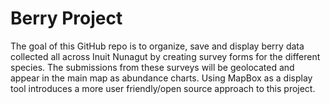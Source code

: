 # Berry Project 
The goal of this GitHub repo is to organize, save and display berry data collected all across Inuit Nunagut by creating survey forms for the different species. The submissions from these surveys will be geolocated and appear in the main map as abundance charts. Using MapBox as a display tool introduces a more user friendly/open source approach to this project. 
